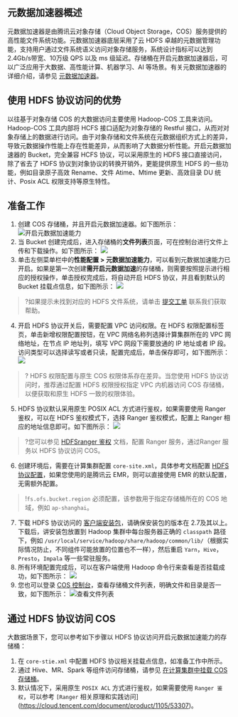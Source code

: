 
## 元数据加速器概述

元数据加速器是由腾讯云对象存储（Cloud Object Storage，COS）服务提供的高性能文件系统功能。元数据加速器底层采用了云 HDFS 卓越的元数据管理功能，支持用户通过文件系统语义访问对象存储服务，系统设计指标可以达到2.4Gb/s带宽、10万级 QPS 以及 ms 级延迟。存储桶在开启元数据加速器后，可以广泛应用于大数据、高性能计算、机器学习、AI 等场景。有关元数据加速器的详细介绍，请参见 [元数据加速器](https://cloud.tencent.com/document/product/436/56971)。

## 使用 HDFS 协议访问的优势

以往基于对象存储 COS 的大数据访问主要使用 Hadoop-COS 工具来访问。Hadoop-COS 工具内部将 HCFS 接口适配为对象存储的 Restful 接口，从而对对象存储上的数据进行访问。由于对象存储和文件系统在元数据组织方式上的差异，导致元数据操作性能上存在性能差异，从而影响了大数据分析性能。开启元数据加速器的 Bucket，完全兼容 HCFS 协议，可以采用原生的 HDFS 接口直接访问，除了省去了 HDFS 协议到对象协议的转换开销外，更能提供原生 HDFS 的一些功能，例如目录原子高效 Rename、文件 Atime、Mtime 更新、高效目录 DU 统计、Posix ACL 权限支持等原生特性。


## 准备工作

1. 创建 COS 存储桶，并且开启元数据加速器。如下图所示：
![开启元数据加速能力](https://qcloudimg.tencent-cloud.cn/raw/148ce1336e35c53d3f7ef4cd95e2a35c.png)
2. 当 Bucket 创建完成后，进入存储桶的**文件列表**页面，可在控制台进行文件上传和下载操作。如下图所示：
![](https://qcloudimg.tencent-cloud.cn/raw/bc79bd567aa0c59aa1c2ad9090470247.png)
3. 单击左侧菜单栏中的**性能配置 > 元数据加速能力**，可以看到元数据加速能力已开启。如果是第一次创建**需开启元数据加速**的存储桶，则需要按照提示进行相应的授权操作，单击授权完成后，将自动开启 HDFS 协议，并且看到默认的 Bucket 挂载点信息，如下图所示：
![](https://qcloudimg.tencent-cloud.cn/raw/8911a046375d13102a5d7faf8084f931.png)
>?如果提示未找到对应的 HDFS 文件系统，请单击 [提交工单](https://console.cloud.tencent.com/workorder/category) 联系我们获取帮助。
>
4. 开启 HDFS 协议开关后，需要配置 VPC 访问权限。在 HDFS 权限配置标签页，单击新增权限配置按钮，在 VPC 网络名称列选择计算集群所在的 VPC 网络地址，在节点 IP 地址列，填写 VPC 网段下需要放通的 IP 地址或者 IP 段。访问类型可以选择读写或者只读，配置完成后，单击保存即可，如下图所示：
![](https://qcloudimg.tencent-cloud.cn/raw/b1708a946fae9c4722e1c809770ee26b.png)
>? HDFS 权限配置与原生 COS 权限体系存在差异。当您使用 HDFS 协议访问时，推荐通过配置 HDFS 权限授权指定 VPC 内机器访问 COS 存储桶，以便获取和原生 HDFS 一致的权限体验。
5. HDFS 协议默认采用原生 POSIX ACL 方式进行鉴权，如果需要使用 Ranger 鉴权，可以在 HDFS 鉴权模式下，选择 Ranger 鉴权模式，配置上 Ranger 相应的地址信息即可。如下图所示：
![](https://qcloudimg.tencent-cloud.cn/raw/c73328e1b15dba214d75a07fe3cdbc36.png)
>?您可以参见 [HDFSranger 鉴权](https://cloud.tencent.com/document/product/1105/53307) 文档，配置 Ranger 服务，通过Ranger 服务以 HDFS 协议访问 COS。
>
6. 创建环境后，需要在计算集群配置 `core-site.xml`，具体参考文档配置 [HDFS协议配置](https://cloud.tencent.com/document/product/1105/36368)，如果您使用的是腾讯云  EMR，则可以直接使用 EMR 的默认配置，无需额外配置。
>!`fs.ofs.bucket.region` 必须配置，该参数用于指定存储桶所在的 COS 地域，例如 `ap-shanghai`。
>
7. 下载 HDFS 协议访问的 [客户端安装包](https://github.com/tencentyun/chdfs-hadoop-plugin/tree/master/jar)，请确保安装包的版本在 2.7及其以上。下载后，讲安装包放置到 Hadoop 集群中每台服务器正确的 `classpath` 路径下，例如 `/usr/local/service/hadoop/share/hadoop/common/lib/`（根据实际情况防止，不同组件可能放置的位置也不一样），然后重启 `Yarn`，`Hive`，`Presto`，`Impala` 等一些常驻服务。
8. 所有环境配置完成后，可以在客户端使用 Hadoop 命令行来查看是否挂载成功，如下图所示：
![](https://qcloudimg.tencent-cloud.cn/raw/90264cdfe35753b95d48db5ab6675629.png)
9. 您也可以登录 [COS 控制台](https://console.cloud.tencent.com/cos)，查看存储桶文件列表，明确文件和目录是否一致，如下图所示：
![查看文件列表](https://qcloudimg.tencent-cloud.cn/raw/120bcf98091204f99e7aa868beadb217.png)

## 通过 HDFS 协议访问 COS

大数据场景下，您可以参考如下步骤以 HDFS 协议访问开启元数据加速能力的存储桶：

1. 在 `core-stie.xml` 中配置 HDFS 协议相关挂载点信息，如准备工作中所示。
2. 通过 Hive、MR、Spark 等组件访问存储桶，请参见 [在计算集群中挂载 COS 存储桶](https://cloud.tencent.com/document/product/436/71550)。
3. 默认情况下，采用原生 `POSIX ACL` 方式进行鉴权，如果需要使用 `Ranger 鉴权`，可以参考 `[Ranger` 相关原理和实践访问](https://cloud.tencent.com/document/product/1105/53307)。


